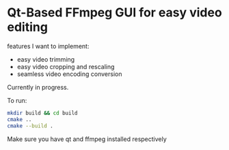 # Qt-Based FFmpeg GUI for easy video editing

features I want to implement:
- easy video trimming
- easy video cropping and rescaling
- seamless video encoding conversion

Currently in progress.

To run:
```sh
mkdir build && cd build
cmake ..
cmake --build .
```

Make sure you have qt and ffmpeg installed respectively

